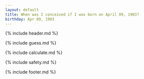 ```yaml
---
layout: default
title: When was I conceived if I was born on April 09, 1903?
birthday: Apr 09, 1903
---
```


{% include header.md %}

{% include guess.md %}

{% include calculate.md %}

{% include safety.md %}

{% include footer.md %}



